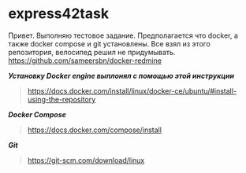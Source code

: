 # express42task
Привет. Выполняю тестовое задание.
Предполагается что docker, а также docker compose и git установлены.
Все взял из этого репозитория, велосипед решил не придумывать. https://github.com/sameersbn/docker-redmine

***Установку Docker engine выплонял с помощью этой инструкции*** 
> https://docs.docker.com/install/linux/docker-ce/ubuntu/#install-using-the-repository

***Docker Compose*** 
> https://docs.docker.com/compose/install

***Git***
> https://git-scm.com/download/linux 
